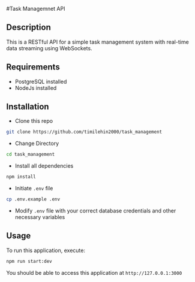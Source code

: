 #Task Managemnet API

## Description

This is a RESTful API for a simple task management system with real-time data streaming using WebSockets.

## Requirements

- PostgreSQL installed
- NodeJs installed

## Installation

- Clone this repo

```bash
git clone https://github.com/timilehin2000/task_management
```

- Change Directory

```bash
cd task_management
```

- Install all dependencies

```bash
npm install
```

- Initiate `.env` file

```bash
cp .env.example .env
```

- Modify `.env` file with your correct database credentials and other necessary variables

## Usage

To run this application, execute:

```bash
npm run start:dev
```

You should be able to access this application at `http://127.0.0.1:3000`
